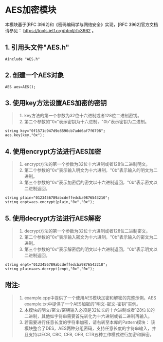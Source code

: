 # AES加密模块

   本模块基于\[RFC 3962]和《密码编码学与网络安全》实现，\[RFC 3962]官方文档请参见： https://tools.ietf.org/html/rfc3962 。
   
   ## 1. 引用头文件"AES.h"
    #include "AES.h"

   ## 2. 创建一个AES对象
    AES aes=AES();

   ## 3. 使用key方法设置AES加密的密钥
   > 1. key方法的第一个参数为32位十六进制或者128位二进制密钥。
   > 2. 第二个参数的"0x"表示密钥为十六进制，"0b"表示密钥为二进制。
   
    string key="0f1571c947d9e8590cb7add6af7f6798";   
    aes.key(key,"0x");


   ## 4. 使用encrypt方法进行AES加密
   > 1. encrypt方法的第一个参数为32位十六进制或者128位二进制明文。
   > 2. 第二个参数的"0x"表示输入明文为十六进制，"0b"表示输入的明文为二进制。
   > 3. 第三个参数的"0x"表示加密后的密文以十六进制返回，"0b"表示密文以二进制返回。
   
    string plain="0123456789abcdeffedcba9876543210";
    string enpt=aes.encrypt(plain,"0x","0x");


   ## 5. 使用decrypt方法进行AES解密
   > 1. decrypt方法的第一个参数为32位十六进制或者128位二进制密文。
   > 2. 第二个参数的"0x"表示输入密文为十六进制，"0b"表示输入的密文为二进制。
   > 3. 第三个参数的"0x"表示解密后的明文以十六进制返回，"0b"表示明文以二进制返回。
   
    string enpt="0123456789abcdeffedcba9876543210";
    string plain=aes.decrypt(enpt,"0x","0x");


   ## 附注: 
   > 1. example.cpp中提供了一个使用AES模块加密和解密的完整示例。AES example.txt中提供了一个AES加密的"明文-密文-密钥"实例。
   > 2. 本模块的明文/密文/密钥输入必须是32位长的十六进制或者128位长的二进制，其他如字符串需要首先转化为十六进制或者二进制再输入。
   > 3. 若需要进行任意长度的字符串加密，请右转至本库的Pattern模块：
       该模块整合了DES，AES两种分组密码，支持任意长度的字符串输入，并且支持以ECB, CBC, CFB, OFB, CTR五种工作模式进行加密和解密。
